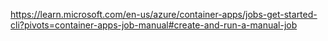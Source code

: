 https://learn.microsoft.com/en-us/azure/container-apps/jobs-get-started-cli?pivots=container-apps-job-manual#create-and-run-a-manual-job
